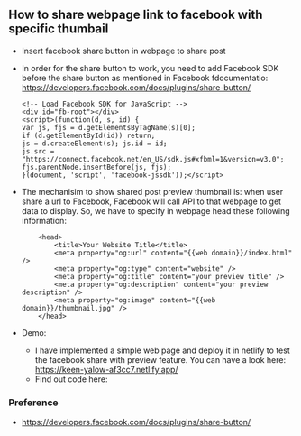 ## How to share webpage link to facebook with specific thumbail

- Insert facebook share button in webpage to share post
- In order for the share button to work, you need to add Facebook SDK before the share button as mentioned in Facebook fdocumentatio: https://developers.facebook.com/docs/plugins/share-button/

    ```
    <!-- Load Facebook SDK for JavaScript -->
    <div id="fb-root"></div>
    <script>(function(d, s, id) {
    var js, fjs = d.getElementsByTagName(s)[0];
    if (d.getElementById(id)) return;
    js = d.createElement(s); js.id = id;
    js.src = "https://connect.facebook.net/en_US/sdk.js#xfbml=1&version=v3.0";
    fjs.parentNode.insertBefore(js, fjs);
    }(document, 'script', 'facebook-jssdk'));</script>

    ```
- The mechanisim to show shared post preview thumbnail is: when user share a url to Facebook, Facebook will call API to that webpage to get data to display. So, we have to specify in webpage head these following information:

    ```
        <head>
            <title>Your Website Title</title>
            <meta property="og:url" content="{{web domain}}/index.html" />
            <meta property="og:type" content="website" />
            <meta property="og:title" content="your preview title" />
            <meta property="og:description" content="your preview description" />
            <meta property="og:image" content="{{web domain}}/thumbnail.jpg" />
        </head>
    ```

- Demo:
    - I have implemented a simple web page and deploy it in netlify to test the facebook share with preview feature. You can have a look here: https://keen-yalow-af3cc7.netlify.app/
    - Find out code here: 



### Preference
- https://developers.facebook.com/docs/plugins/share-button/